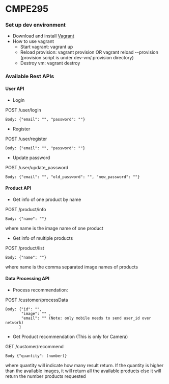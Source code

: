 # CMPE295
### Set up dev environment
- Download and install [Vagrant](https://www.vagrantup.com/downloads.html)
- How to use vagrant
  + Start vagrant: vagrant up
  + Reload provision: vagrant provision OR vagrant reload --provision (provision script is under dev-vm/.provision directory)
  + Destroy vm: vagrant destroy


### Available Rest APIs

#### User API
- Login 

POST /user/login

	Body: {"email": "", "password": ""}
	
- Register 

POST /user/register

	Body: {"email": "", "password": ""}
	
- Update password

POST /user/update_password

	Body: {"email": "", "old_password": "", "new_password": ""}
	
#### Product API
- Get info of one product by name

POST /product/info

	Body: {"name": ""}
	
where name is the image name of one product

- Get info of multiple products

POST /product/list

	Body: {"name": ""}
	
where name is the comma separated image names of products

#### Data Processing API  
- Process recommendation: 

POST /customer/processData

	Body: {"id": "", 
	       "image": "" , 
	       "email": "" (Note: only mobile needs to send user_id over network)
	      }
	      
- Get Product recommendation (This is only for Camera)

GET /customer/recommend

  	Body {"quantity": (number)}
	
where quantity will indicate how many result return.
If the quantity is higher than the available images, it will return all the available products
else it will return the number products requested
		   
